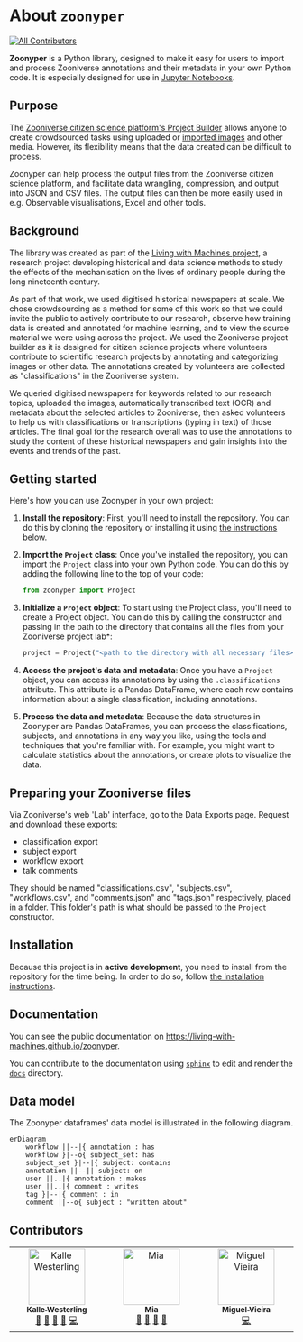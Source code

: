# About `zoonyper`

[![All Contributors](https://img.shields.io/github/all-contributors/Living-with-machines/zoonyper?color=ee8449&style=flat-square)](#contributors)

**Zoonyper** is a Python library, designed to make it easy for users to import and process Zooniverse annotations and their metadata in your own Python code. It is especially designed for use in [Jupyter Notebooks](https://jupyter.org/).

## Purpose
The [Zooniverse citizen science platform's Project Builder](https://www.zooniverse.org/lab) allows anyone to create crowdsourced tasks using uploaded or [imported images](https://blogs.bl.uk/digital-scholarship/2022/04/importing-images-into-zooniverse-with-a-iiif-manifest-introducing-an-experimental-feature.html) and other media. However, its flexibility means that the data created can be difficult to process.

Zoonyper can help process the output files from the Zooniverse citizen science platform, and facilitate data wrangling, compression, and output into JSON and CSV files. The output files can then be more easily used in e.g. Observable visualisations, Excel and other tools.

## Background

The library was created as part of the [Living with Machines project](https://livingwithmachines.ac.uk), a research project developing historical and data science methods to study the effects of the mechanisation on the lives of ordinary people during the long nineteenth century. 

As part of that work, we used digitised historical newspapers at scale. We chose crowdsourcing as a method for some of this work so that we could invite the public to actively contribute to our research, observe how training data is created and annotated for machine learning, and to view the source material we were using across the project. We used the Zooniverse project builder as it is designed for citizen science projects where volunteers contribute to scientific research projects by annotating and categorizing images or other data. The annotations created by volunteers are collected as "classifications" in the Zooniverse system.

We queried digitised newspapers for keywords related to our research topics, uploaded the images, automatically transcribed text (OCR) and metadata about the selected articles to Zooniverse, then asked volunteers to help us with classifications or transcriptions (typing in text) of those articles. The final goal for the research overall was to use the annotations to study the content of these historical newspapers and gain insights into the events and trends of the past.

## Getting started

Here's how you can use Zoonyper in your own project:

1. **Install the repository**: First, you'll need to install the repository. You can do this by cloning the repository or installing it using [the instructions below](#installation).

2. **Import the `Project` class**: Once you've installed the repository, you can import the `Project` class into your own Python code. You can do this by adding the following line to the top of your code:

   ```py
   from zoonyper import Project
   ```

3. **Initialize a `Project` object**: To start using the Project class, you'll need to create a Project object. You can do this by calling the constructor and passing in the path to the directory that contains all the files from your Zooniverse project lab\*:

   ```py
   project = Project("<path to the directory with all necessary files>")
   ```

4. **Access the project's data and metadata**: Once you have a `Project` object, you can access its annotations by using the `.classifications` attribute. This attribute is a Pandas DataFrame, where each row contains information about a single classification, including annotations.

5. **Process the data and metadata**: Because the data structures in Zoonyper are Pandas DataFrames, you can process the classifications, subjects, and annotations in any way you like, using the tools and techniques that you're familiar with. For example, you might want to calculate statistics about the annotations, or create plots to visualize the data.

## Preparing your Zooniverse files

Via Zooniverse's web 'Lab' interface, go to the Data Exports page. Request and download these exports:

- classification export
- subject export
- workflow export
- talk comments

They should be named "classifications.csv", "subjects.csv", "workflows.csv", and "comments.json" and "tags.json" respectively, placed in a folder. This folder's path is what should be passed to the `Project` constructor.

## Installation

<!--
Installing through `pip`:

```sh
$ pip install zoonyper
```
-->

Because this project is in **active development**, you need to install from the repository for the time being. In order to do so, follow [the installation instructions](docs/source/installing.rst).

## Documentation

You can see the public documentation on https://living-with-machines.github.io/zoonyper.

You can contribute to the documentation using [`sphinx`](https://www.sphinx-doc.org/en/master/) to edit and render the [`docs`](docs) directory.

## Data model

The Zoonyper dataframes' data model is illustrated in the following diagram.

```mermaid
erDiagram
    workflow ||--|{ annotation : has
    workflow }|--o{ subject_set: has
    subject_set }|--|{ subject: contains
    annotation ||--|| subject: on
    user ||..|{ annotation : makes
    user ||..|{ comment : writes
    tag }|--|{ comment : in
    comment ||--o{ subject : "written about"
```

## Contributors

<!-- ALL-CONTRIBUTORS-LIST:START -->
<!-- prettier-ignore-start -->
<!-- markdownlint-disable -->
<table>
  <tbody>
    <tr>
      <td align="center" valign="top" width="14.28%"><a href="http://www.westerling.nu"><img src="https://avatars.githubusercontent.com/u/7298727?v=4?s=100" width="100px;" alt="Kalle Westerling"/><br /><sub><b>Kalle Westerling</b></sub></a><br /><a href="https://github.com/Living-with-machines/zoonyper/commits?author=kallewesterling" title="Documentation">📖</a> <a href="#ideas-kallewesterling" title="Ideas, Planning, & Feedback">🤔</a> <a href="#projectManagement-kallewesterling" title="Project Management">📆</a> <a href="https://github.com/Living-with-machines/zoonyper/pulls?q=is%3Apr+reviewed-by%3Akallewesterling" title="Reviewed Pull Requests">👀</a> <a href="https://github.com/Living-with-machines/zoonyper/commits?author=kallewesterling" title="Code">💻</a></td>
      <td align="center" valign="top" width="14.28%"><a href="http://openobjects.org.uk"><img src="https://avatars.githubusercontent.com/u/380763?v=4?s=100" width="100px;" alt="Mia"/><br /><sub><b>Mia</b></sub></a><br /><a href="https://github.com/Living-with-machines/zoonyper/commits?author=mialondon" title="Documentation">📖</a> <a href="#ideas-mialondon" title="Ideas, Planning, & Feedback">🤔</a> <a href="#projectManagement-mialondon" title="Project Management">📆</a> <a href="https://github.com/Living-with-machines/zoonyper/pulls?q=is%3Apr+reviewed-by%3Amialondon" title="Reviewed Pull Requests">👀</a></td>
      <td align="center" valign="top" width="14.28%"><a href="https://github.com/jmiguelv"><img src="https://avatars.githubusercontent.com/u/1233186?v=4?s=100" width="100px;" alt="Miguel Vieira"/><br /><sub><b>Miguel Vieira</b></sub></a><br /><a href="https://github.com/Living-with-machines/zoonyper/commits?author=jmiguelv" title="Code">💻</a></td>
    </tr>
  </tbody>
</table>

<!-- markdownlint-restore -->
<!-- prettier-ignore-end -->

<!-- ALL-CONTRIBUTORS-LIST:END -->
